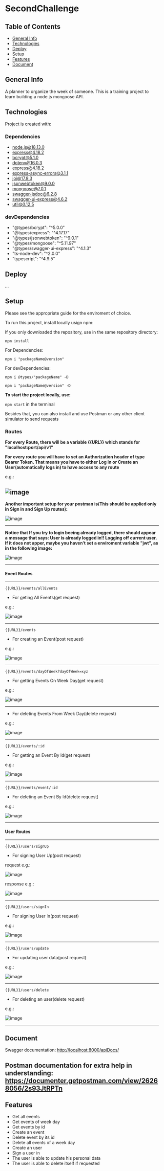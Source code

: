 # SecondChallenge

## Table of Contents
* [General Info](https://github.com/RobertoFORTs/SecondChallenge/tree/development#general-info)
* [Technologies](https://github.com/RobertoFORTs/SecondChallenge/tree/development#technologies)
* [Deploy](https://github.com/RobertoFORTs/SecondChallenge/tree/development#deploy)
* [Setup](https://github.com/RobertoFORTs/SecondChallenge/tree/development#setup)
* [Features](https://github.com/RobertoFORTs/SecondChallenge/tree/development#features)
* [Document](https://github.com/RobertoFORTs/SecondChallenge/blob/development/README.md#document)


## General Info
A planner to organize the week of someone. This is a training project to learn building a node.js mongoose API.

## Technologies
Project is created with:
### Dependencies
* node.js@18.13.0 
* express@4.18.2
* bcrypt@5.1.0
* dotenv@16.0.3
* express@4.18.2
* express-async-errors@3.1.1
* joi@17.8.3
* jsonwebtoken@9.0.0
* mongoose@7.0.1
* swagger-jsdoc@6.2.8
* swagger-ui-express@4.6.2
* util@0.12.5

### devDependencies
* "@types/bcrypt": "^5.0.0"
* "@types/express": "^4.17.17"
* "@types/jsonwebtoken": "^9.0.1"
* "@types/mongoose": "^5.11.97"
* "@types/swagger-ui-express": "^4.1.3"
* "ts-node-dev": "^2.0.0"
* "typescript": "^4.9.5"

## Deploy
...

## Setup
Please see the appropriate guide for the enviroment of choice.

To run this project, install locally usign npm:

If you only downloaded the repository, use in the same repository directory:

```npm install```

For Dependencies:

```npm i "packageName@version"```

For devDependencies:

```npm i @types/"packageName" -D```

```npm i "packageName@version" -D```

**To start the project locally, use:**

```npm start``` in the terminal

Besides that, you can also install and use Postman or any other client simulator to send requests

### Routes 
**For every Route, there will be a variable {{URL}} which stands for "localhost:port/api/v1"**

**For every route you will have to set an Authorization header of type Bearer Token. That means you have to either Log In or Create an User(automatically logs in) to have access to any route**

e.g.:

![image](https://user-images.githubusercontent.com/114432972/224572652-effaec36-0d0a-4835-afbb-1c64cba49113.png)
--------------------------------------------------------------
**Another important setup for your postman is(This should be applied only in Sign in and Sign Up routes):**

![image](https://user-images.githubusercontent.com/114432972/224577983-cb42b184-c069-4376-8094-92918da81357.png)

--------------------------------------------------------------
**Notice that If you try to login beeing already logged, there should appear a message that says: User is already logged in!! Logging off current user. If it does not apper, maybe you haven't set a enviroment variable "jwt", as in the following image:**

![image](https://user-images.githubusercontent.com/114432972/224577769-ac250fb2-591d-45d2-bfaf-8fbba6855073.png)

--------------------------------------------------------------

#### Event Routes
--------------------------------------------------------------

```{{URL}}/events/allEvents```
 * For geting All Events(get request)
 
 e.g.:
 
 ![image](https://user-images.githubusercontent.com/114432972/224573598-5da7b160-e67a-4017-ad9a-c678ad1df475.png)

--------------------------------------------------------------

```{{URL}}/events```
 * For creating an Event(post request)
 
 e.g.:
 
 ![image](https://user-images.githubusercontent.com/114432972/224573733-d8626462-1fa8-4e3b-a316-64621ffce927.png)

--------------------------------------------------------------
 
```{{URL}}/events/dayOfWeek?dayOfWeek=xyz```
 * For  getting Events On Week Day(get request)
 
 e.g.:
 
 ![image](https://user-images.githubusercontent.com/114432972/224573828-81d4e06e-89aa-4c39-81df-2d8820ca2112.png)

--------------------------------------------------------------

 * For deleting Events From Week Day(delete request)
 
 e.g.:
 
 ![image](https://user-images.githubusercontent.com/114432972/224574316-16698b80-3b3d-40e8-900b-4a59f3f4bf5d.png)

--------------------------------------------------------------
  
```{{URL}}/events/:id```
 *  For getting an Event By Id(get request) 
 
  e.g.:
  
  ![image](https://user-images.githubusercontent.com/114432972/224574394-3dbd08fd-854a-449b-8998-0f4273995d38.png)

--------------------------------------------------------------
 
 ```{{URL}}/events/event/:id```
 *  For deleting an Event By Id(delete request)
 
 e.g.:
 
  ![image](https://user-images.githubusercontent.com/114432972/224574528-68d57f57-8f98-4150-b777-809da56dd9b6.png)

 --------------------------------------------------------------
 
#### User Routes
 --------------------------------------------------------------
```{{URL}}/users/signUp```
 * For signing User Up(post request)
 
 request e.g.:
 
 ![image](https://user-images.githubusercontent.com/114432972/224571942-404e13b4-ebd7-4de4-b7d6-dbfa6fc5ad21.png)


 response e.g.:
 
 ![image](https://user-images.githubusercontent.com/114432972/224572064-f6a37019-a59d-4b21-85d5-fa3a9beba93b.png)

 --------------------------------------------------------------  
```{{URL}}/users/signIn```
 * For signing User In(post request)
 
 e.g.:
 
 ![image](https://user-images.githubusercontent.com/114432972/224572278-da8af10e-8c78-443e-91ee-0ff3e29abe33.png)

 --------------------------------------------------------------
```{{URL}}/users/update```
* For updating user data(post request)

e.g.:

![image](https://user-images.githubusercontent.com/114432972/224575347-10ce1b46-9aec-4fe8-8485-ba8e64260ac3.png)


 --------------------------------------------------------------
 ```{{URL}}/users/delete```
* For deleting an user(delete request)

e.g.:

![image](https://user-images.githubusercontent.com/114432972/224575396-c9613a3b-2b1c-4995-ae13-22f542ccfbc3.png)


--------------------------------------------------------------
## Document
Swagger documentation:
<http://localhost:8000/apiDocs/>

Postman documentation for extra help in understanding:
<https://documenter.getpostman.com/view/26268056/2s93JtRPTn>
--------------------------------------------------------------
## Features
* Get all events
* Get events of week day
* Get events by id
* Create an event
* Delete event by its id
* Delete all events of a week day
* Create an user
* Sign a user in
* The user is able to update his personal data
* The user is able to delete itself if requested
